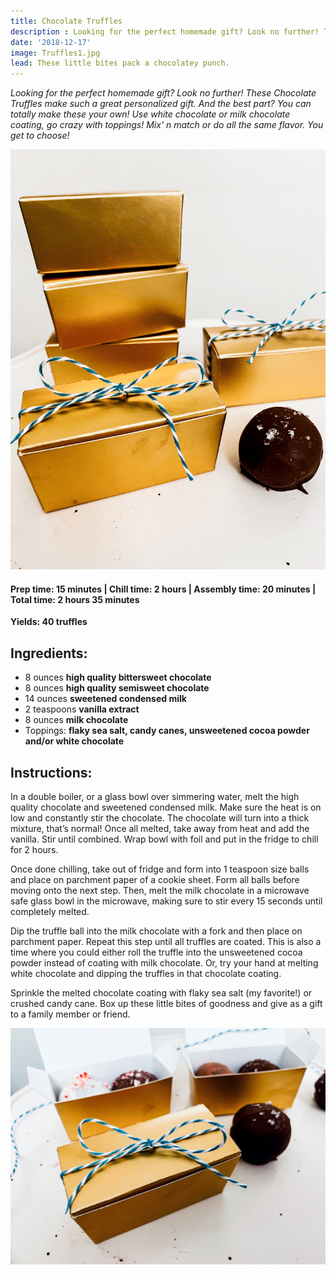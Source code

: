 ```yaml
---
title: Chocolate Truffles
description : Looking for the perfect homemade gift? Look no further! These Chocolate Truffles make such a great personalized gift. Mix’ n match or do all the same flavor! 
date: '2018-12-17'
image: Truffles1.jpg
lead: These little bites pack a chocolatey punch. 
---
```

*Looking for the perfect homemade gift? Look no further! These Chocolate Truffles make such a great personalized gift. And the best part? You can totally make these your own! Use white chocolate or milk chocolate coating, go crazy with toppings! Mix’ n match or do all the same flavor. You get to choose!*

![](Truffles2.jpg) 


#### Prep time: 15 minutes | Chill time: 2 hours | Assembly time: 20 minutes | Total time: 2 hours 35 minutes

**Yields: 40 truffles** 

## Ingredients:

- 8 ounces **high quality bittersweet chocolate**
- 8 ounces **high quality semisweet chocolate**
- 14 ounces **sweetened condensed milk**
- 2 teaspoons **vanilla extract**
- 8 ounces **milk chocolate** 
- Toppings: **flaky sea salt, candy canes, unsweetened cocoa powder and/or white chocolate**

## Instructions:

In a double boiler, or a glass bowl over simmering water, melt the high quality chocolate and sweetened condensed milk. Make sure the heat is on low and constantly stir the chocolate. The chocolate will turn into a thick mixture, that’s normal! Once all melted, take away from heat and add the vanilla. Stir until combined. Wrap bowl with foil and put in the fridge to chill for 2 hours. 

Once done chilling, take out of fridge and form into 1 teaspoon size balls and place on parchment paper of a cookie sheet. Form all balls before moving onto the next step. Then, melt the milk chocolate in a microwave safe glass bowl in the microwave, making sure to stir every 15 seconds until completely melted. 

Dip the truffle ball into the milk chocolate with a fork and then place on parchment paper. Repeat this step until all truffles are coated. This is also a time where you could either roll the truffle into the unsweetened cocoa powder instead of coating with milk chocolate. Or, try your hand at melting white chocolate and dipping the truffles in that chocolate coating.

Sprinkle the melted chocolate coating with flaky sea salt (my favorite!) or crushed candy cane. 
Box up these little bites of goodness and give as a gift to a family member or friend.  

![](Truffles3.jpg)


